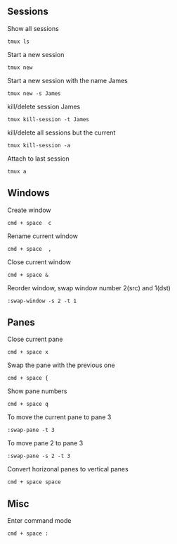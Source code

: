 ## Sessions

Show all sessions
```
tmux ls
```

Start a new session
```
tmux new
```

Start a new session with the name James
```
tmux new -s James
```

kill/delete session James
```
tmux kill-session -t James
```

kill/delete all sessions but the current
```
tmux kill-session -a
```

Attach to last session
```
tmux a
```

## Windows

Create window
```
cmd + space  c
```

Rename current window
```
cmd + space  ,
```

Close current window
```
cmd + space &
```

Reorder window, swap window number 2(src) and 1(dst)
```
:swap-window -s 2 -t 1
```

## Panes

Close current pane
```
cmd + space x
```

Swap the pane with the previous one
```
cmd + space {
```

Show pane numbers 
```
cmd + space q
```

To move the current pane to pane 3 
```
:swap-pane -t 3
```

To move pane 2 to pane 3
```
:swap-pane -s 2 -t 3
```

Convert horizonal panes to vertical panes
```
cmd + space space
```



## Misc
Enter command mode
```
cmd + space :
```








